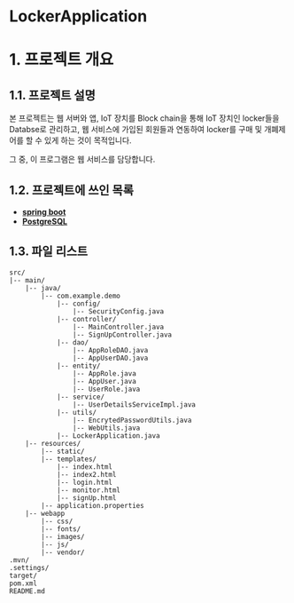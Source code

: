# LockerApplication

# 1. 프로젝트 개요

## 1.1. 프로젝트 설명

본 프로젝트는 웹 서버와 앱, IoT 장치를 Block chain을 통해 IoT 장치인 locker들을 Databse로 관리하고, 
웹 서비스에 가입된 회원들과 연동하여 locker를 구매 및 개폐제어를 할 수 있게 하는 것이 목적입니다.

그 중, 이 프로그램은 웹 서비스를 담당합니다.

## 1.2. 프로젝트에 쓰인 목록

* [**spring boot**](https://projects.spring.io/spring-boot/)
* [**PostgreSQL**](https://www.postgresql.org/)

## 1.3. 파일 리스트
```
src/
|--	main/
	|--	java/
		|--	com.example.demo
			|-- config/
				|-- SecurityConfig.java
			|-- controller/
				|-- MainController.java
				|-- SignUpController.java
			|-- dao/
				|-- AppRoleDAO.java
				|--	AppUserDAO.java
			|-- entity/
				|-- AppRole.java
				|-- AppUser.java
				|-- UserRole.java
			|-- service/
				|-- UserDetailsServiceImpl.java
			|-- utils/
				|-- EncrytedPasswordUtils.java
				|-- WebUtils.java
			|-- LockerApplication.java
	|--	resources/
		|--	static/
		|-- templates/
			|--	index.html
			|--	index2.html
			|--	login.html
			|--	monitor.html
			|--	signUp.html
		|--	application.properties
	|-- webapp
		|--	css/
		|--	fonts/
		|--	images/
		|--	js/
		|--	vendor/
.mvn/
.settings/
target/
pom.xml
README.md
```